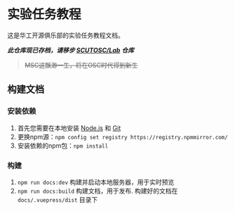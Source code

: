 # 实验任务教程

这是华工开源俱乐部的实验任务教程文档。

***此仓库现已存档，请移步 [SCUTOSC/Lab](https://github.com/SCUTOSC/Lab) 仓库***

> ~~MSC这飘渺一生，将在OSC时代得到新生~~

## 构建文档

### 安装依赖

1. 首先您需要在本地安装 [Node.js](https://nodejs.org/en/) 和 [Git](https://git-scm.com/)
2. 更换npm源：`npm config set registry https://registry.npmmirror.com/`
3. 安装依赖的npm包：`npm install`

### 构建

1. `npm run docs:dev` 构建并启动本地服务器，用于实时预览
2. `npm run docs:build` 构建文档，用于发布. 构建好的文档在 `docs/.vuepress/dist` 目录下
